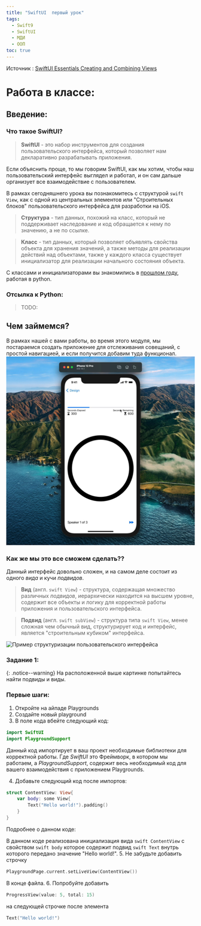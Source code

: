 ```yaml
---
title: "SwiftUI  первый урок"
tags:
  - Swift9
  - SwiftUI
  - МДИ
  - ООП
toc: true
---
```

Источник : [SwiftUI Essentials Creating and Combining Views](https://developer.apple.com/tutorials/swiftui/creating-and-combining-views)

# Работа в классе:
## Введение:
### Что такое SwiftUI?

>**SwiftUI** - это набор инструментов для создания пользовательского интерфейса, который позволяет нам декларативно разрабатывать приложения. 

Если объяснить проще, то мы говорим SwiftUI, как мы хотим, чтобы наш пользовательский интерфейс выглядел и работал, и он сам дальше организует все взаимодействие с пользователем.

В рамках сегодняшнего урока вы познакомитесь с структурой ```swift View```, как с одной из центральных элементов или "Строительных блоков" пользовательского интерфейса для разработки на iOS. 

>**Структура** - тип данных, похожий на класс, который не поддерживает наследование и код обращается к нему по значению, а не по ссылке. 

>**Класс** - тип данных, который позволяет объявлять свойства объекта для хранения значений, а также методы для реализации действий над объектами, также у каждого класса существует инициализатор для реализации начального состояния объекта.

С классами и инициализаторами вы знакомились в [прошлом году](#), работая в python.
### Отсылка к Python:
> TODO:

## Чем займемся?
В рамках нашей с вами работы, во время этого модуля, мы постараемся создать приложение для отслеживания совещаний, с простой навигацией, и если получится добавим туда функционал.
![Вот пример того что у нас может получиться.](/assets/images/SCRUMView.jpg)

### Как же мы это все сможем сделать??
Данный интерфейс довольно сложен, и на самом деле состоит из одного *вида* и кучи *подвидов*.

> **Вид** (англ. ```swift View```) - структура, содержащая множество различных *подвидов*, иерархически находится на высшем уровне, содержит все объекты и логику для корректной работы приложения и пользовательского интерфейса. 

> **Подвид** (англ. ```swift subView```) - структура типа ```swift View```,  менее сложная чем обычный вид, структурирует код и интерфейс, является "строительным кубиком" интерфейса. 

![Пример структуризации пользовательского интерфейса](https://docs-assets.developer.apple.com/published/52ecf4fe15cc0adf94eb45b9b7d113fe/600/SUI_010-010-intro@2x.png)

### Задание 1:
{: .notice--warning}
На расположенной выше картинке попытайтесь найти подвиды и виды. 

###  Первые шаги:
1. Откройте на айпаде Playgrounds
2. Создайте новый playground
3. В поле кода вбейте следующий код: 
```swift 
import SwiftUI
import PlaygroundSupport
```
Данный код импортирует в ваш проект необходимые библиотеки для корректной работы. Где *SwiftUI* это Фреймворк, в котором мы работаем, а *PlaygroundSupport*, содержит весь необходимый код для вашего взаимодействия с приложением Playgrounds. 

4. Добавьте следующий код после импортов:
```swift
struct ContentView: View{
    var body: some View{
        Text("Hello world!").padding()
    }
}
```

Подробнее о данном коде:

В данном коде реализована инициализация вида 
```swift ContentView``` 
c свойством ```swift body``` которое содержит подвид ```swift Text``` внутрь которого передано значение "Hello world!".
5. Не забудьте добавить строчку 
```swift 
PlaygroundPage.current.setLiveView(ContentView())
```
В конце файла. 
6. Попробуйте добавить 
```swift 
ProgressView(value: 5, total: 15)
``` 
на следующей строчке после элемента 
```swift
Text("Hello world!")
 ```